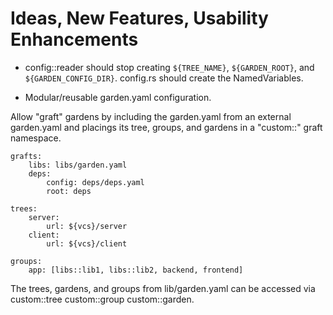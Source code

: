 # Ideas, New Features, Usability Enhancements

- config::reader should stop creating `${TREE_NAME}`, `${GARDEN_ROOT}`,
  and `${GARDEN_CONFIG_DIR}`.  config.rs should create the NamedVariables.

- Modular/reusable garden.yaml configuration.

Allow "graft" gardens by including the garden.yaml from an external garden.yaml
and placings its tree, groups, and gardens in a "custom::" graft namespace.

    grafts:
        libs: libs/garden.yaml
        deps:
            config: deps/deps.yaml
            root: deps

    trees:
        server:
            url: ${vcs}/server
        client:
            url: ${vcs}/client

    groups:
        app: [libs::lib1, libs::lib2, backend, frontend]


  The trees, gardens, and groups from lib/garden.yaml can be accessed via
  custom::tree custom::group custom::garden.
